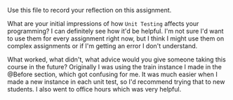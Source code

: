 Use this file to record your reflection on this assignment.

What are your initial impressions of how `Unit Testing` affects your programming?
I can definitely see how it'd be helpful. I'm not sure I'd want to use them for every assignment right now, but I think I might use them on complex assignments or if I'm getting an error I don't understand.

What worked, what didn't, what advice would you give someone taking this course in the future?
Originally I was using the train instance I made in the @Before section, which got confusing for me. It was much easier when I made a new instance in each unit test, so I'd recommend trying that to new students. I also went to office hours which was very helpful.
